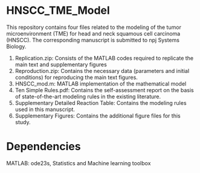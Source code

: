 # HNSCC_TME_Model
This repository contains four files related to the modeling of the tumor microenvironment (TME) for head and neck squamous cell carcinoma (HNSCC). The corresponding manuscript is submitted to npj Systems Biology.
1. Replication.zip: Consists of the MATLAB codes required to replicate the main text and supplementary figures
2. Reproduction.zip: Contains the necessary data (parameters and initial conditions) for reproducing the main text figures.
3. HNSCC_mod.m: MATLAB implementation of the mathematical model
4. Ten Simple Rules.pdf: Contains the self-assessment report on the basis of state-of-the-art modeling rules in the existing literature.
5. Supplementary Detailed Reaction Table: Contains the modeling rules used in this manuscript.
6. Supplementary Figures: Contains the additional figure files for this study.
# Dependencies
MATLAB: ode23s, Statistics and Machine learning toolbox
